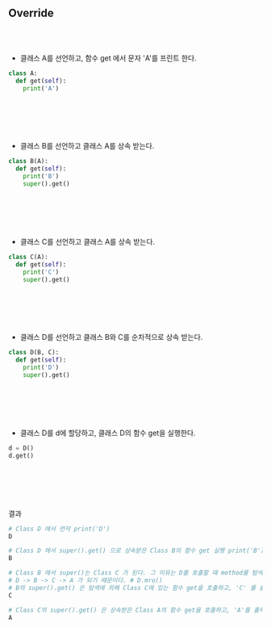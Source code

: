 ## Override 
  
<br>
<br>


- 클래스 A를 선언하고, 함수 get 에서 문자 'A'를 프린트 한다.

```python
class A:
  def get(self):
    print('A')
```

<br>
<br>
<br>
<br>

- 클래스 B를 선언하고 클래스 A를 상속 받는다.

```python
class B(A):
  def get(self):
    print('B')
    super().get()
```


<br>
<br>
<br>
<br>

- 클래스 C를 선언하고 클래스 A를 상속 받는다.
```python
class C(A):
  def get(self):
    print('C')
    super().get()
```


<br>
<br>
<br>
<br>

- 클래스 D를 선언하고 클래스 B와 C를 순차적으로 상속 받는다.
```python
class D(B, C):
  def get(self):
    print('D')
    super().get()
```


<br>
<br>
<br>
<br>

- 클래스 D를 d에 할당하고, 클래스 D의 함수 get을 실행한다.
```python
d = D()
d.get()
```


<br>
<br>
<br>
<br>

결과
```python
# Class D 에서 먼저 print('D')
D

# Class D 에서 super().get() 으로 상속받은 Class B의 함수 get 실행 print('B')
B

# Class B 에서 super()는 Class C 가 된다. 그 이유는 D를 호출할 때 method를 탐색하는 순서가
# D -> B -> C -> A 가 되기 때문이다. # D.mro()
# B의 super().get() 은 탐색에 의해 Class C에 있는 함수 get을 호출하고, 'C' 를 출력한다.
C

# Class C의 super().get() 은 상속받은 Class A의 함수 get을 호출하고, 'A'를 출력한다. 
A
```



